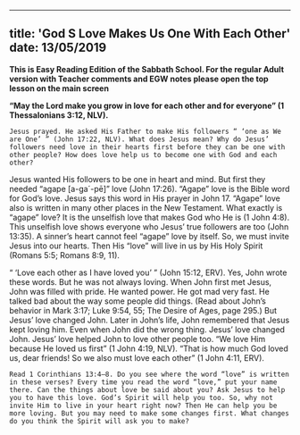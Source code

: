---
title: 'God S Love Makes Us One With Each Other'
date: 13/05/2019
--

**This is Easy Reading Edition of the Sabbath School. For the regular Adult version with Teacher comments and EGW notes please open the top lesson on the main screen**

**“May the Lord make you grow in love for each other and for everyone” (1 Thessalonians 3:12, NLV).**

`Jesus prayed. He asked His Father to make His followers “ ‘one as We are One’ ” (John 17:22, NLV). What does Jesus mean? Why do Jesus’ followers need love in their hearts first before they can be one with other people? How does love help us to become one with God and each other?`

Jesus wanted His followers to be one in heart and mind. But first they needed “agape [a-ga´-pē]” love (John 17:26). “Agape” love is the Bible word for God’s love. Jesus says this word in His prayer in John 17. “Agape” love also is written in many other places in the New Testament. What exactly is “agape” love? It is the unselfish love that makes God who He is (1 John 4:8). This unselfish love shows everyone who Jesus’ true followers are too (John 13:35). A sinner’s heart cannot feel “agape” love by itself. So, we must invite Jesus into our hearts. Then His “love” will live in us by His Holy Spirit (Romans 5:5; Romans 8:9, 11). 

“ ‘Love each other as I have loved you’ ” (John 15:12, ERV). Yes, John wrote these words. But he was not always loving. When John first met Jesus, John was filled with pride. He wanted power. He got mad very fast. He talked bad about the way some people did things. (Read about John’s behavior in Mark 3:17; Luke 9:54, 55; The Desire of Ages, page 295.) But Jesus’ love changed John. Later in John’s life, John remembered that Jesus kept loving him. Even when John did the wrong thing. Jesus’ love changed John. Jesus’ love helped John to love other people too. “We love Him because He loved us first” (1 John 4:19, NLV). “That is how much God loved us, dear friends! So we also must love each other” (1 John 4:11, ERV). 

`Read 1 Corinthians 13:4–8. Do you see where the word “love” is written in these verses? Every time you read the word “love,” put your name there. Can the things about love be said about you? Ask Jesus to help you to have this love. God’s Spirit will help you too. So, why not invite Him to live in your heart right now? Then He can help you be more loving. But you may need to make some changes first. What changes do you think the Spirit will ask you to make?`